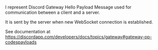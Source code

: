 I represent Discord Gateway Hello Payload Message used for communication between a client and a server.

It is sent by the server when new WebSocket connection is established.

See documentation at https://discordapp.com/developers/docs/topics/gateway#gateway-op-codespayloads
